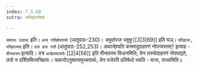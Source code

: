 ```yaml
---
index: 7.3.60
sutra: अजिवृज्योश्च

---
```

   `समाजः उदाजः` इति। `अज गतिक्षेपणयोः` (धातुपाठः-230)। _समुदोरजः पशुषु_ [[3|3|69]]  इति घञ्। `परिव्राजः, परिव्राज्यम्` इति। `वज व्रज गतौ` (धातुपाठः-252,253)। अथाजेण्र्यति कस्मादुदाहरणं नोपन्यस्तम्? इत्याह - `वीभावस्य` इत्यादि। तत्र `अजेव्र्यघञपोः`  [[2|4|56]]  इति वीभावस्य विधानमिति; तेन तस्योदाहरणं नोपपद्यते, ततो न दर्शितमित्यभिप्रायः। चकारोऽनुक्तसमुच्चयार्थः, तेन वजेरपि प्रतिषेधो भवति - वाजः, वाच्यमिति॥